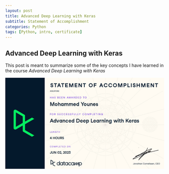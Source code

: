 ```yaml
---
layout: post
title: Advanced Deep Learning with Keras
subtitle: Statement of Accomplishment
categories: Python
tags: [Python, intro, certificate]
---
```


## Advanced Deep Learning with Keras

This post is meant to summarize some of the key concepts I have learned in the course *Advanced Deep Learning with Keras*


![datacamp certification](/assets/images/banners/keras.jpg)
